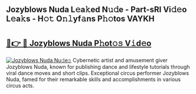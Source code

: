 ## Jozyblows Nuda L𝚎a𝚔ed N𝚞𝚍e - Part-sRI Vi𝚍𝚎o L𝚎a𝚔s - H𝚘𝚝 O𝚗𝚕yf𝚊ns P𝚑𝚘tos VAYKH

# <h2><a href="http://kf36y4.oniu.top/?m=Jozyblows+Nuda">🔗👉 🔴 Jozyblows Nuda P𝚑ot𝚘𝚜 V𝚒d𝚎o</a></h2>

[![Jozyblows Nuda Nu𝚍e𝚜](https://i.imgur.com/0qMVB7G.gif)](http://kf36y4.oniu.top/?m=Jozyblows+Nuda)
Cybernetic artist and amusement giver Jozyblows Nuda, known for publishing dance and lifestyle tutorials through viral dance moves and short clips. Exceptional circus performer Jozyblows Nuda, famed for their remarkable skills and accomplishments in various circus acts.  
